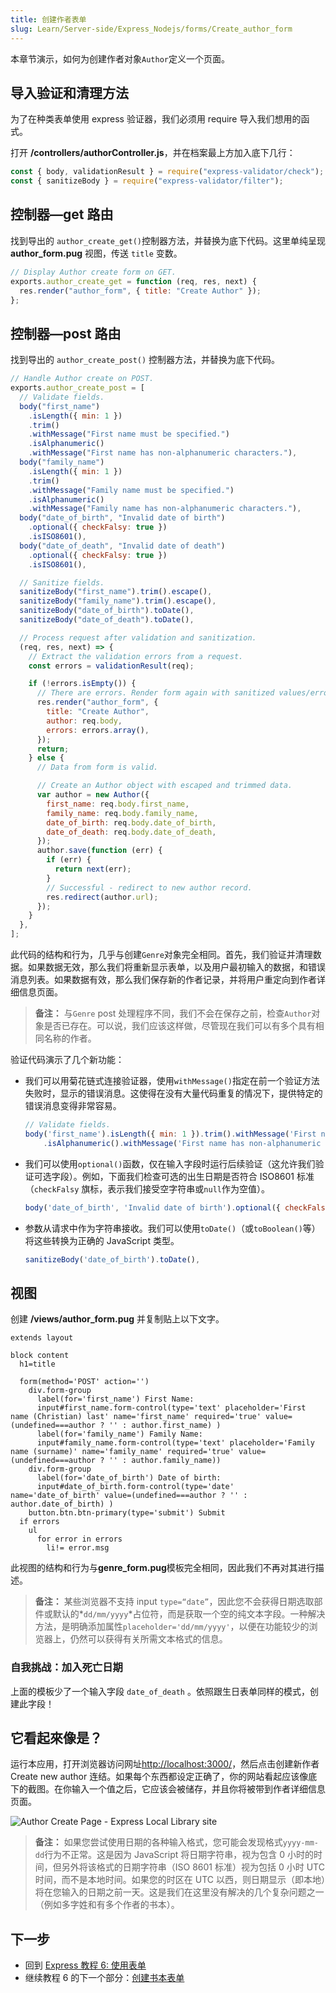 ```yaml
---
title: 创建作者表单
slug: Learn/Server-side/Express_Nodejs/forms/Create_author_form
---
```


本章节演示，如何为创建作者对象`Author`定义一个页面。

## 导入验证和清理方法

为了在种类表单使用 express 验证器，我们必须用 require 导入我们想用的函式。

打开 **/controllers/authorController.js**，并在档案最上方加入底下几行：

```js
const { body, validationResult } = require("express-validator/check");
const { sanitizeBody } = require("express-validator/filter");
```

## 控制器—get 路由

找到导出的 `author_create_get()`控制器方法，并替换为底下代码。这里单纯呈现 **author_form.pug** 视图，传送 `title` 变数。

```js
// Display Author create form on GET.
exports.author_create_get = function (req, res, next) {
  res.render("author_form", { title: "Create Author" });
};
```

## 控制器—post 路由

找到导出的 `author_create_post()` 控制器方法，并替换为底下代码。

```js
// Handle Author create on POST.
exports.author_create_post = [
  // Validate fields.
  body("first_name")
    .isLength({ min: 1 })
    .trim()
    .withMessage("First name must be specified.")
    .isAlphanumeric()
    .withMessage("First name has non-alphanumeric characters."),
  body("family_name")
    .isLength({ min: 1 })
    .trim()
    .withMessage("Family name must be specified.")
    .isAlphanumeric()
    .withMessage("Family name has non-alphanumeric characters."),
  body("date_of_birth", "Invalid date of birth")
    .optional({ checkFalsy: true })
    .isISO8601(),
  body("date_of_death", "Invalid date of death")
    .optional({ checkFalsy: true })
    .isISO8601(),

  // Sanitize fields.
  sanitizeBody("first_name").trim().escape(),
  sanitizeBody("family_name").trim().escape(),
  sanitizeBody("date_of_birth").toDate(),
  sanitizeBody("date_of_death").toDate(),

  // Process request after validation and sanitization.
  (req, res, next) => {
    // Extract the validation errors from a request.
    const errors = validationResult(req);

    if (!errors.isEmpty()) {
      // There are errors. Render form again with sanitized values/errors messages.
      res.render("author_form", {
        title: "Create Author",
        author: req.body,
        errors: errors.array(),
      });
      return;
    } else {
      // Data from form is valid.

      // Create an Author object with escaped and trimmed data.
      var author = new Author({
        first_name: req.body.first_name,
        family_name: req.body.family_name,
        date_of_birth: req.body.date_of_birth,
        date_of_death: req.body.date_of_death,
      });
      author.save(function (err) {
        if (err) {
          return next(err);
        }
        // Successful - redirect to new author record.
        res.redirect(author.url);
      });
    }
  },
];
```

此代码的结构和行为，几乎与创建`Genre`对象完全相同。首先，我们验证并清理数据。如果数据无效，那么我们将重新显示表单，以及用户最初输入的数据，和错误消息列表。如果数据有效，那么我们保存新的作者记录，并将用户重定向到作者详细信息页面。

> **备注：** 与`Genre` post 处理程序不同，我们不会在保存之前，检查`Author`对象是否已存在。可以说，我们应该这样做，尽管现在我们可以有多个具有相同名称的作者。

验证代码演示了几个新功能：

- 我们可以用菊花链式连接验证器，使用`withMessage()`指定在前一个验证方法失败时，显示的错误消息。这使得在没有大量代码重复的情况下，提供特定的错误消息变得非常容易。

  ```js
  // Validate fields.
  body('first_name').isLength({ min: 1 }).trim().withMessage('First name must be specified.')
      .isAlphanumeric().withMessage('First name has non-alphanumeric characters.'),
  ```

- 我们可以使用`optional()`函数，仅在输入字段时运行后续验证（这允许我们验证可选字段）。例如，下面我们检查可选的出生日期是否符合 ISO8601 标准（`checkFalsy` 旗标，表示我们接受空字符串或`null`作为空值）。

  ```js
  body('date_of_birth', 'Invalid date of birth').optional({ checkFalsy: true }).isISO8601(),
  ```

- 参数从请求中作为字符串接收。我们可以使用`toDate()`（或`toBoolean()`等）将这些转换为正确的 JavaScript 类型。

  ```js
  sanitizeBody('date_of_birth').toDate(),
  ```

## 视图

创建 **/views/author_form.pug** 并复制贴上以下文字。

```plain
extends layout

block content
  h1=title

  form(method='POST' action='')
    div.form-group
      label(for='first_name') First Name:
      input#first_name.form-control(type='text' placeholder='First name (Christian) last' name='first_name' required='true' value=(undefined===author ? '' : author.first_name) )
      label(for='family_name') Family Name:
      input#family_name.form-control(type='text' placeholder='Family name (surname)' name='family_name' required='true' value=(undefined===author ? '' : author.family_name))
    div.form-group
      label(for='date_of_birth') Date of birth:
      input#date_of_birth.form-control(type='date' name='date_of_birth' value=(undefined===author ? '' : author.date_of_birth) )
    button.btn.btn-primary(type='submit') Submit
  if errors
    ul
      for error in errors
        li!= error.msg
```

此视图的结构和行为与**genre_form.pug**模板完全相同，因此我们不再对其进行描述。

> **备注：** 某些浏览器不支持 input `type=“date”`，因此您不会获得日期选取部件或默认的*`dd/mm/yyyy`*占位符，而是获取一个空的纯文本字段。一种解决方法，是明确添加属性`placeholder='dd/mm/yyyy'`，以便在功能较少的浏览器上，仍然可以获得有关所需文本格式的信息。

### 自我挑战：加入死亡日期

上面的模板少了一个输入字段 `date_of_death` 。依照跟生日表单同样的模式，创建此字段！

## 它看起來像是？

运行本应用，打开浏览器访问网址<http://localhost:3000/>，然后点击创建新作者 Create new author 连结。如果每个东西都设定正确了，你的网站看起应该像底下的截图。在你输入一个值之后，它应该会被储存，并且你将被带到作者详细信息页面。

![Author Create Page - Express Local Library site](locallibary_express_author_create_empty.png)

> **备注：** 如果您尝试使用日期的各种输入格式，您可能会发现格式`yyyy-mm-dd`行为不正常。这是因为 JavaScript 将日期字符串，视为包含 0 小时的时间，但另外将该格式的日期字符串（ISO 8601 标准）视为包括 0 小时 UTC 时间，而不是本地时间。如果您的时区在 UTC 以西，则日期显示（即本地）将在您输入的日期之前一天。这是我们在这里没有解决的几个复杂问题之一（例如多字姓和有多个作者的书本）。

## 下一步

- 回到 [Express 教程 6: 使用表单](/zh-CN/docs/Learn/Server-side/Express_Nodejs/forms)
- 继续教程 6 的下一个部分：[创建书本表单](/zh-CN/docs/Learn/Server-side/Express_Nodejs/forms/Create_book_form)
